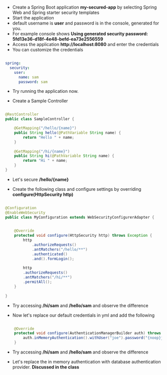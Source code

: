 * Create a Spring Boot application __my-secured-app__ by selecting Spring Web and Spring starter security templates
* Start the application
* default username is __user__ and password is in the console, generated for you.
* For example console shows __Using generated security password: 5fd13e36-d18f-4e48-befd-ea73e2556559__
* Access the application __http://localhost:8080__ and enter the credentials
* You can customize the credentials

``` yml

spring:
  security:
    user:
      name: sam
      password: sam

```

* Try running the application now.

* Create a Sample Controller 

``` java

@RestController
public class SampleController {

	@GetMapping("/hello/{name}")
	public String hello(@PathVariable String name) {
		return "Hello " + name;
	}
	
	@GetMapping("/hi/{name}")
	public String hi(@PathVariable String name) {
		return "Hi " + name;
	}
}
```

* Let's secure __/hello/{name}__ 

* Create the following class and configure settings by overriding __configure(HttpSecurity http)__ 

``` java

@Configuration
@EnableWebSecurity
public class MyConfiguration extends WebSecurityConfigurerAdapter {

	
	@Override
	protected void configure(HttpSecurity http) throws Exception {
		http
			.authorizeRequests()
			.antMatchers("/hello/**")
			.authenticated()
			.and().formLogin();
		
		http
		.authorizeRequests()
		.antMatchers("/hi/**")
		.permitAll();
	}
	
}

```

* Try accessing __/hi/sam__ and __/hello/sam__ and observe the difference

* Now let's replace our default credentials in yml and add the following 

``` java

	@Override
	protected void configure(AuthenticationManagerBuilder auth) throws Exception {
		auth.inMemoryAuthentication().withUser("joe").password("{noop}joe123").roles("admin");
	}

```

* Try accessing __/hi/sam__ and __/hello/sam__ and observe the difference

* Let's replace the in memory authentication with database authentication provider. __Discussed in the class__

